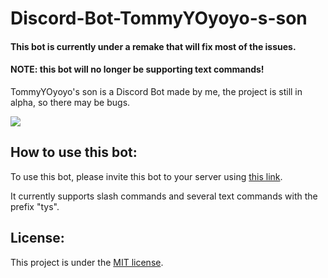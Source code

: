 # Discord-Bot-TommyYOyoyo-s-son

#### This bot is currently under a remake that will fix most of the issues.

#### NOTE: this bot will no longer be supporting text commands!

TommyYOyoyo's son is a Discord Bot made by me, the project is still in alpha, so there may be bugs.

![](https://user-images.githubusercontent.com/79941840/179247399-fe829843-9e42-4a63-8e44-0291b28c7ab6.png)

## How to use this bot:
To use this bot, please invite this bot to your server using [this link](https://discord.com/oauth2/authorize?client_id=996429773117079652&permissions=515396455648&scope=bot).

It currently supports slash commands and several text commands with the prefix "tys".

## License:
This project is under the [MIT license](https://github.com/TommyYOyoyo/Discord-Bot-TommyYOyoyo-s-son/blob/master/LICENSE).



